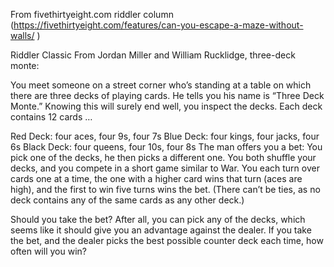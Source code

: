 
From fivethirtyeight.com riddler column
(https://fivethirtyeight.com/features/can-you-escape-a-maze-without-walls/ )

Riddler Classic
From Jordan Miller and William Rucklidge, three-deck monte:

You meet someone on a street corner who’s standing at a table on which there are three decks of playing cards. He tells you his name is “Three Deck Monte.” Knowing this will surely end well, you inspect the decks. Each deck contains 12 cards …

Red Deck: four aces, four 9s, four 7s
Blue Deck: four kings, four jacks, four 6s
Black Deck: four queens, four 10s, four 8s
The man offers you a bet: You pick one of the decks, he then picks a different one. You both shuffle your decks, and you compete in a short game similar to War. You each turn over cards one at a time, the one with a higher card wins that turn (aces are high), and the first to win five turns wins the bet. (There can’t be ties, as no deck contains any of the same cards as any other deck.)

Should you take the bet? After all, you can pick any of the decks, which seems like it should give you an advantage against the dealer. If you take the bet, and the dealer picks the best possible counter deck each time, how often will you win?


